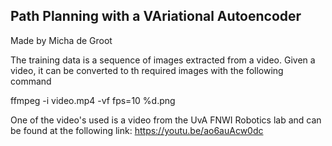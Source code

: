 ## Path Planning with a VAriational Autoencoder
Made by Micha de Groot

The training data is a sequence of images extracted from a video. Given a video, it can be converted to th required images with the following command

ffmpeg -i video.mp4 -vf fps=10 %d.png

One of the video's used is a video from the UvA FNWI Robotics lab and can be found at the following link:
https://youtu.be/ao6auAcw0dc
